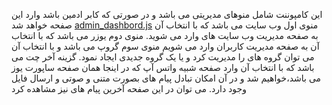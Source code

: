 این کامپوننت شامل منوهای مدیریتی می باشد و در صورتی که کابر ادمین باشد وارد این صفحه خواهد شد
[admin_dashbord.js](https://github.com/Hadi1402/pochat/blob/1421/src/Parent/admin_dashbord.js)
 منوی اول وب سایت می باشد که با انتخاب آن به صفحه مدیریت وب سایت های وارد می شوید.
منوی دوم یوزر می باشد که با انتخاب آن به صفحه مدیریت کاربران وارد می شویم
منوی سوم گروپ می باشد و با انتخاب آن می توان گروه های را مدیریت کرد  و یا یک گروه جدیدی ایجاد نمود.
گزینه آخر چت می باشد که با انتخاب آن وارد صفحه شبیه واتس آپ  که در اینجا همان صفحه ساپورت یوز می باشد،خواهیم شد و در آن امکان تبادل پیام های بصورت متنی و صوتی و ارسال فایل وجود دارد.
می توان در این صفحه آخرین پیام های نیز مشاهده کرد

